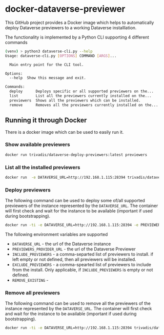 # docker-dataverse-previewer

This GitHub project provides a Docker image which helps to automatically deploy Dataverse previewers to a working Dataverse installlation.

The functionality is implemented by a Python CLI supporting 4 different commands

```bash
(venv) > python3 dataverse-cli.py --help
Usage: dataverse-cli.py [OPTIONS] COMMAND [ARGS]...

  Main entry point for the CLI tool.

Options:
  --help  Show this message and exit.

Commands:
  deploy      Deploys specific or all supported previewers on the...
  list        List all the previewers currently installed on the...
  previewers  Shows all the previewers which can be installed.
  remove      Removes all the previewers currently installed on the...
```

## Running it through Docker

There is a docker image which can be used to easily run it.

### Show available previewers

```bash
docker run trivadis/dataverse-deploy-previewers:latest previewers
```

### List all the installed previewers

```bash
docker run  -e DATAVERSE_URL=http://192.168.1.115:28394 trivadis/dataverse-previewers:latest list
```

### Deploy previewers

The following command can be used to deploy some of/all supported previewers of the instance represented by the `DATAVERSE_URL`. The container will first check and wait for the instance to be available (important if used during bootstrapping).

```bash
docker run -ti -e DATAVERSE_URL=http://192.168.1.115:28394 -e PREVIEWERS_PROVIDER_URL=http://192.168.1.115:28395  -e REMOVE_EXISTING=true -e INCLUDE_PREVIEWERS="text,html" trivadis/dataverse-deploy-previewers:latest deploy
```

The following environment variables are supported

  * `DATAVERSE_URL` - the url of the Dataverse instance
  * `PREVIEWERS_PROVIDER_URL` - the url of the Dataverse Previewer
  * `INCLUDE_PREVIEWERS` - a comma-separted list of previewers to install. if left empty or not defined, then all previewers will be installed.
  * `EXCLUDE_PREVIEWERS` - a comma-spearted list of previewers to include from the install. Only applicable, if `INCLUDE_PREVIEWERS` is empty or not defined.
  * `REMOVE_EXISTING` - 


### Remove all previewers

The following command can be used to remove all the previewers of the instance represented by the `DATAVERSE_URL`. The container will first check and wait for the instance to be available (important if used during bootstrapping).

```bash
docker run -ti -e DATAVERSE_URL=http://192.168.1.115:28394 trivadis/dataverse-deploy-previewers:latest remove
```

